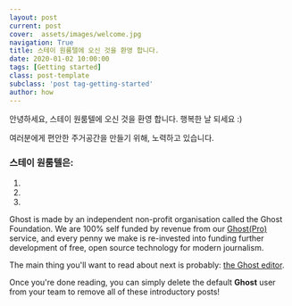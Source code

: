 ```yaml
---
layout: post
current: post
cover:  assets/images/welcome.jpg
navigation: True
title: 스테이 원룸텔에 오신 것을 환영 합니다.
date: 2020-01-02 10:00:00
tags: [Getting started]
class: post-template
subclass: 'post tag-getting-started'
author: how
---
```


안녕하세요, 스테이 원룸텔에 오신 것을 환영 합니다. 행복한 날 되세요 :)

여러분에게 편안한 주거공간을 만들기 위해, 노력하고 있습니다.

### 스테이 원룸텔은:
1. 
2. 
3. 


Ghost is made by an independent non-profit organisation called the Ghost Foundation. We are 100% self funded by revenue from our [Ghost(Pro)](https://ghost.org/pricing) service, and every penny we make is re-invested into funding further development of free, open source technology for modern journalism.

The main thing you'll want to read about next is probably: [the Ghost editor](https://demo.ghost.io/the-editor/).

Once you're done reading, you can simply delete the default **Ghost** user from your team to remove all of these introductory posts!
